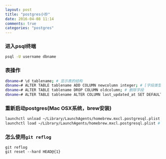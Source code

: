 ```yaml
---
layout: post
title: "postgres小抄"
date: 2016-04-08 11:14
comments: true
categories: "postgres"
---
```

### 进入psql终端
```sh
psql -U username dbname
```
### 表操作
```sh
dbname=# \d tablename; # 显示表的结构
dbname=# ALTER TABLE tablename ADD COLUMN newcolumn integer; # [字段类型](http://www.postgresql.org/docs/9.3/static/datatype.html#DATATYPE-TABLE)
dbname=# ALTER TABLE tablename DROP COLUMN oldcolumn; # 删除字段
dbname=# ALTER TABLE tablename ALTER COLUMN last_updated_at SET DEFAULT now(); # 设置默认值
```

### 重新启动postgres(Mac OSX系统，brew安装)

``` sh
launchctl unload ~/Library/LaunchAgents/homebrew.mxcl.postgresql.plist # 停止postgres服务
launchctl load ~/Library/LaunchAgents/homebrew.mxcl.postgresql.plist # 启动postgres服务
```

### 怎么使用`git reflog`
```
git reflog
git reset --hard HEAD@{1}
```
